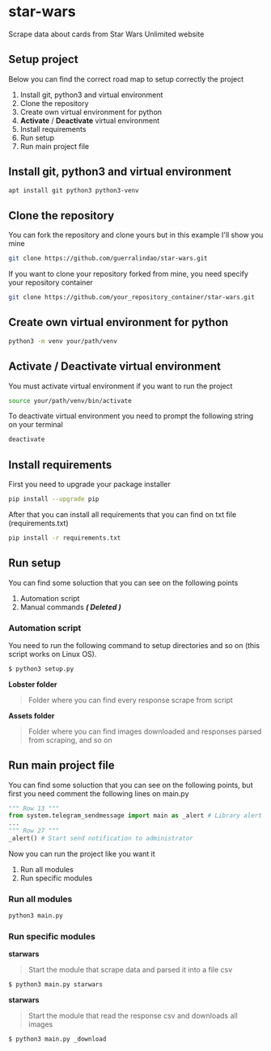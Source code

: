 # star-wars
Scrape data about cards from Star Wars Unlimited website 

## Setup project
Below you can find the correct road map to setup correctly the project

1.  Install git, python3 and virtual environment
2.  Clone the repository
3.  Create own virtual environment for python
4.  **Activate** / **Deactivate** virtual environment
5.  Install requirements
6.  Run setup 
7.  Run main project file

## Install git, python3 and virtual environment

```bash
apt install git python3 python3-venv 
```

## Clone the repository
You can fork the repository and clone yours but in this example I'll show you mine

```bash
git clone https://github.com/guerralindao/star-wars.git
```

If you want to clone your repository forked from mine, you need specify your repository container

```bash
git clone https://github.com/your_repository_container/star-wars.git
```

## Create own virtual environment for python

```bash
python3 -m venv your/path/venv
```

## Activate / Deactivate virtual environment
You must activate virtual environment if you want to run the project 

```bash
source your/path/venv/bin/activate
```

To deactivate virtual environment you need to prompt the following string on your terminal

```bash
deactivate
```

## Install requirements
First you need to upgrade your package installer

```bash
pip install --upgrade pip
```

After that you can install all requirements that you can find on txt file (requirements.txt)

```bash
pip install -r requirements.txt
```

## Run setup 
You can find some soluction that you can see on the following points

1. Automation script
2. Manual commands **_( Deleted )_**

### Automation script
You need to run the following command to setup directories and so on (this script works on Linux OS).

```bash
$ python3 setup.py
```

**Lobster folder**
> Folder where you can find every response scrape from script

**Assets folder**
> Folder where you can find images downloaded and responses parsed from scraping, and so on

## Run main project file
You can find some soluction that you can see on the following points, but first you need comment the following lines on main.py

```python
""" Row 13 """
from system.telegram_sendmessage import main as _alert # Library alert administrator [SYSTEM]
...
""" Row 27 """
_alert() # Start send notification to administrator
```

Now you can run the project like you want it

1. Run all modules
2. Run specific modules

### Run all modules

```bash
python3 main.py
```

### Run specific modules

**starwars**
> Start the module that scrape data and parsed it into a file csv

```bash
$ python3 main.py starwars
```

**starwars**
> Start the module that read the response csv and downloads all images 

```bash
$ python3 main.py _download
```
